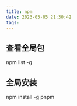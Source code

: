 ```yaml
---
title: npm
date: 2023-05-05 21:30:42
tags:  
---
```

## 查看全局包
npm list -g
## 全局安装
npm install -g pnpm
